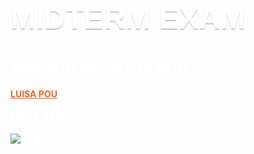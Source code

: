 
<!doctype html>
<html>
<head>
 <style>
 body {
 color: white;
 background-image: url(http://wholesalefumigations.com/wp-content/uploads/2014/07/background-dark-wood-panel.jpg);
 }
 h1 {
 font-size: 48px;
 text-shadow: 0 2px 0 #c9c9c9;
 font-family: Geneva, Verdana, 'Lucida Sans', 'Lucida Grande', 'Lucida Sans Unicode', sans-serif;
 }
 h1, h2, h3, h4 {
 text-transform: uppercase;
 }
 a {
 color: #f06529;
 }
 </style>
</head>
<body>
 <section>
 <h1>
 Midterm Exam
 </h1>
 <h2>
 IM1200 Basic Web Design
 </h2>
 <h4>
 <a href="http://www.luisapou.me">Luisa Pou</a>
 </h4>
 <h4>
 May 6, 2015
 </h4>
 <img src="http://www.w3.org/html/logo/#downloads" alt="HTML5 logo">
 </section>
</body>
</html>

